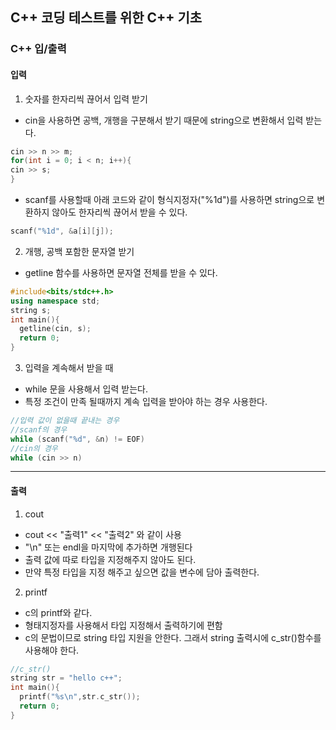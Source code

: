 ## C++ 코딩 테스트를 위한 C++ 기초

### C++ 입/출력

#### 입력

1. 숫자를 한자리씩 끊어서 입력 받기

- cin을 사용하면 공백, 개행을 구분해서 받기 때문에 string으로 변환해서 입력 받는다.

```c++
cin >> n >> m;
for(int i = 0; i < n; i++){
cin >> s;
}
```

- scanf를 사용할때 아래 코드와 같이 형식지정자("%1d")를 사용하면 string으로 변환하지 않아도 한자리씩 끊어서 받을 수 있다.

```c++
scanf("%1d", &a[i][j]);
```

2. 개행, 공백 포함한 문자열 받기

- getline 함수를 사용하면 문자열 전체를 받을 수 있다.

```c++
#include<bits/stdc++.h>
using namespace std;
string s;
int main(){
  getline(cin, s);
  return 0;
}
```

3. 입력을 계속해서 받을 때

- while 문을 사용해서 입력 받는다.
- 특정 조건이 만족 될때까지 계속 입력을 받아야 하는 경우 사용한다.

```c++
//입력 값이 없을때 끝내는 경우
//scanf의 경우
while (scanf("%d", &n) != EOF)
//cin의 경우
while (cin >> n)
```

---

#### 출력

1. cout

- cout << "출력1" << "출력2" 와 같이 사용
- "\n" 또는 endl을 마지막에 추가하면 개행된다
- 출력 값에 따로 타입을 지정해주지 않아도 된다.
- 만약 특정 타입을 지정 해주고 싶으면 값을 변수에 담아 출력한다.

2. printf

- c의 printf와 같다.
- 형태지정자를 사용해서 타입 지정해서 출력하기에 편함
- c의 문법이므로 string 타입 지원을 안한다. 그래서 string 출력시에 c_str()함수를 사용해야 한다.

```c++
//c_str()
string str = "hello c++";
int main(){
  printf("%s\n",str.c_str());
  return 0;
}
```
